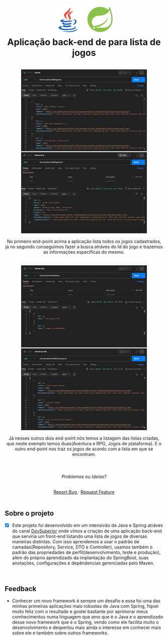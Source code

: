 <div align="center">

<h1 align="center" display="flex">
 <img src="/assets/icons8-java.png">
 <img src="/assets/icons8-spring.png">
  <br />
   Aplicação back-end de para lista de jogos
</h1>
<br/>
<div align="center" display="flex">
  
<a href="#">
  <img src="/assets/end-games.png" width="400" alt="preview" />
  <img src="/assets/end-gamesId.png" width="400" alt="preview" />
</a>
</div>

  <!-- project description and menu -->
  <p align="center" width="150">
     No primeiro end-point acima a aplicação lista todos os jogos cadastrados, já no segundo conseguimos fazer a busca atráves do Id do jogo e trazemos as informações específicas do mesmo.
    <br />
    <br />
    <br />
    
<a href="#">
  <img src="/assets/end-typeList.png" width="400" alt="preview" />
  <img src="/assets/end-gameList.png" width="400" alt="preview" />
</a>
</div>
  <!-- project description and menu -->
  <p align="center" width="150">
    Já nesses outros dois end-point nós temos a listagem das listas criadas, que neste exemplo temos duas(Aventura e RPG, Jogos de plataforma). E o outro end-point nos traz os jogos de acordo com a lista em que se encontram.
    <br />
    <br />
    <br />

  <div align="center">
    <h6>Problemas ou Ideias?</h6>
  <a 
        href="https://github.com/BrunoPequeno/Angular-Santander-DevWeek/issues">
        Report Bug
      </a>
      ·
      <a 
        href="https://github.com/BrunoPequeno/Angular-Santander-DevWeek/issues/new">
        Request Feature
      </a>
  </div>
<br />
</div>

## Sobre o projeto
- [x] Este projeto  foi desenvolvido em um intensivão de Java e Spring atráves do canal [DevSuperior](https://www.youtube.com/devsuperior) onde vimos a criação de uma aplicação back-end que serviria um front-end listando uma lista de jogos de diversas maneiras distintas. Com isso aprendemos a usar o padrão de camadas(Repository, Service, DTO e Controller), usamos também o padrão das propriedades de perfil(desenvolvimento, teste e produção), além do próprio aprendizado da implantação do SpringBoot, suas anotações, configurações e depêndencias gerenciadas pelo Maven. 

<br />

## Feedback
- Conhecer um novo framework é sempre um desafio e essa foi uma das minhas primeiras aplicações mais robustas de Java com Spring, fiquei muito feliz com o resultado e gostei bastante por aprimorar meus comhecimentos numa linguagem que amo que é o Java e o aprendizado desse novo framework que é o Spring, vendo como ele facilita muito o desenvolvimento e despertou mais ainda o interesse em conhecer mais sobre ele e também sobre outros frameworks. 

